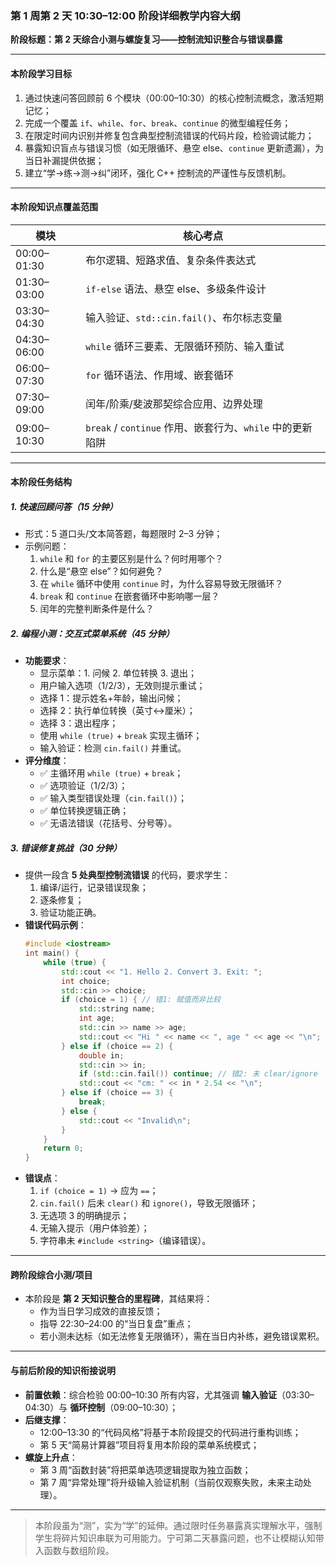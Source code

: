 ### 第 1 周第 2 天 10:30–12:00 阶段详细教学内容大纲  
**阶段标题：第 2 天综合小测与螺旋复习——控制流知识整合与错误暴露**

---

#### **本阶段学习目标**  
1. 通过快速问答回顾前 6 个模块（00:00–10:30）的核心控制流概念，激活短期记忆；  
2. 完成一个覆盖 `if`、`while`、`for`、`break`、`continue` 的微型编程任务；  
3. 在限定时间内识别并修复包含典型控制流错误的代码片段，检验调试能力；  
4. 暴露知识盲点与错误习惯（如无限循环、悬空 else、`continue` 更新遗漏），为当日补漏提供依据；  
5. 建立“学→练→测→纠”闭环，强化 C++ 控制流的严谨性与反馈机制。

---

#### **本阶段知识点覆盖范围**

| 模块 | 核心考点 |
|------|--------|
| 00:00–01:30 | 布尔逻辑、短路求值、复杂条件表达式 |
| 01:30–03:00 | `if-else` 语法、悬空 else、多级条件设计 |
| 03:30–04:30 | 输入验证、`std::cin.fail()`、布尔标志变量 |
| 04:30–06:00 | `while` 循环三要素、无限循环预防、输入重试 |
| 06:00–07:30 | `for` 循环语法、作用域、嵌套循环 |
| 07:30–09:00 | 闰年/阶乘/斐波那契综合应用、边界处理 |
| 09:00–10:30 | `break` / `continue` 作用、嵌套行为、`while` 中的更新陷阱 |

---

#### **本阶段任务结构**

##### 1. **快速回顾问答（15 分钟）**
- 形式：5 道口头/文本简答题，每题限时 2–3 分钟；  
- 示例问题：
  1. `while` 和 `for` 的主要区别是什么？何时用哪个？  
  2. 什么是“悬空 else”？如何避免？  
  3. 在 `while` 循环中使用 `continue` 时，为什么容易导致无限循环？  
  4. `break` 和 `continue` 在嵌套循环中影响哪一层？  
  5. 闰年的完整判断条件是什么？

##### 2. **编程小测：交互式菜单系统（45 分钟）**
- **功能要求**：
  - 显示菜单：1. 问候 2. 单位转换 3. 退出；  
  - 用户输入选项（1/2/3），无效则提示重试；  
  - 选择 1：提示姓名+年龄，输出问候；  
  - 选择 2：执行单位转换（英寸↔厘米）；  
  - 选择 3：退出程序；  
  - 使用 `while (true)` + `break` 实现主循环；  
  - 输入验证：检测 `cin.fail()` 并重试。
- **评分维度**：
  - ✅ 主循环用 `while (true)` + `break`；  
  - ✅ 选项验证（1/2/3）；  
  - ✅ 输入类型错误处理（`cin.fail()`）；  
  - ✅ 单位转换逻辑正确；  
  - ✅ 无语法错误（花括号、分号等）。

##### 3. **错误修复挑战（30 分钟）**
- 提供一段含 **5 处典型控制流错误** 的代码，要求学生：
  1. 编译/运行，记录错误现象；
  2. 逐条修复；
  3. 验证功能正确。
- **错误代码示例**：
  ```cpp
  #include <iostream>
  int main() {
      while (true) {
          std::cout << "1. Hello 2. Convert 3. Exit: ";
          int choice;
          std::cin >> choice;
          if (choice = 1) { // 错1: 赋值而非比较
              std::string name;
              int age;
              std::cin >> name >> age;
              std::cout << "Hi " << name << ", age " << age << "\n";
          } else if (choice == 2) {
              double in;
              std::cin >> in;
              if (std::cin.fail()) continue; // 错2: 未 clear/ignore
              std::cout << "cm: " << in * 2.54 << "\n";
          } else if (choice == 3) {
              break;
          } else {
              std::cout << "Invalid\n";
          }
      }
      return 0;
  }
  ```
- **错误点**：
  1. `if (choice = 1)` → 应为 `==`；  
  2. `cin.fail()` 后未 `clear()` 和 `ignore()`，导致无限循环；  
  3. 无选项 3 的明确提示；  
  4. 无输入提示（用户体验差）；  
  5. 字符串未 `#include <string>`（编译错误）。

---

#### **跨阶段综合小测/项目**  
- 本阶段是 **第 2 天知识整合的里程碑**，其结果将：  
  - 作为当日学习成效的直接反馈；  
  - 指导 22:30–24:00 的“当日复盘”重点；  
  - 若小测未达标（如无法修复无限循环），需在当日内补练，避免错误累积。

---

#### **与前后阶段的知识衔接说明**

- **前置依赖**：综合检验 00:00–10:30 所有内容，尤其强调 **输入验证**（03:30–04:30）与 **循环控制**（09:00–10:30）；  
- **后继支撑**：  
  - 12:00–13:30 的“代码风格”将基于本阶段提交的代码进行重构训练；  
  - 第 5 天“简易计算器”项目将复用本阶段的菜单系统模式；  
- **螺旋上升点**：  
  - 第 3 周“函数封装”将把菜单选项逻辑提取为独立函数；  
  - 第 7 周“异常处理”将升级输入验证机制（当前仅观察失败，未来主动处理）。

--- 

> 本阶段虽为“测”，实为“学”的延伸。通过限时任务暴露真实理解水平，强制学生将碎片知识串联为可用能力。宁可第二天暴露问题，也不让模糊认知带入函数与数组阶段。